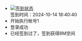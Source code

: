 - [![签到状态](https://github.com/womade/Cloud189-Actions/actions/workflows/main.yml/badge.svg?branch=main)](https://github.com/womade/Cloud189-Actions/actions/workflows/main.yml) <br> 签到时间：2024-10-14 18:40:40
- 开始执行帐号1
- 登录成功
- 已经签到过了，签到获得8M空间
